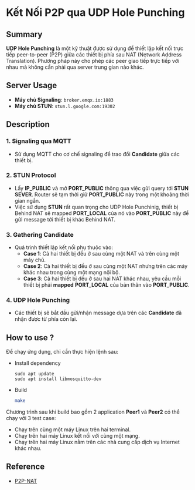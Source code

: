 # Kết Nối P2P qua UDP Hole Punching

## Summary

**UDP Hole Punching** là một kỹ thuật được sử dụng để thiết lập kết nối trực tiếp peer-to-peer (P2P) giữa các thiết bị phía sau NAT (Network Address Translation). Phương pháp này cho phép các peer giao tiếp trực tiếp với nhau mà không cần phải qua server trung gian nào khác.

## Server Usage

- **Máy chủ Signaling**: `broker.emqx.io:1883`
- **Máy chủ STUN**: `stun.l.google.com:19302`

## Description

### 1. **Signaling qua MQTT**
   - Sử dụng MQTT cho cơ chế signaling để trao đổi **Candidate** giữa các thiết bị.

### 2. **STUN Protocol**   
   - Lấy **IP_PUBLIC** và mở **PORT_PUBLIC** thông qua việc gửi query tới **STUN SEVER**. Router sẽ tạm thời giữ **PORT_PUBLIC** này trong một khoảng thời gian ngắn.
   - Việc sử dụng **STUN** rất quan trọng cho UDP Hole Punchinig, thiết bị Behind NAT sẽ mapped **PORT_LOCAL** của nó vào **PORT_PUBLIC** này để gửi message tới thiết bị khác Behind NAT.

### 3. **Gathering Candidate**
   - Quá trình thiết lập kết nối phụ thuộc vào:
     - **Case 1**: Cả hai thiết bị đều ở sau cùng một NAT và trên cùng một máy chủ.
     - **Case 2**: Cả hai thiết bị đều ở sau cùng một NAT nhưng trên các máy khác nhau trong cùng một mạng nội bộ.
     - **Case 3**: Cả hai thiết bị đều ở sau hai NAT khác nhau, yêu cầu mỗi thiết bị phải **mapped** **PORT_LOCAL** của bản thân vào **PORT_PUBLIC**.
     
### 4. **UDP Hole Punching**
   - Các thiết bị sẽ bắt đầu gửi/nhận message dựa trên các **Candidate** đã nhận được từ phía còn lại.

## How to use ?

Để chạy ứng dụng, chỉ cần thực hiện lệnh sau:
- Install dependency
  ```
  sudo apt update
  sudo apt install libmosquitto-dev
  ```
 - Build
   ```bash
   make
   ```
Chương trình sau khi build bao gồm 2 application **Peer1** và **Peer2** có thể chạy với 3 test case:
- Chạy trên cùng một máy Linux trên hai terminal.
- Chạy trên hai máy Linux kết nối với cùng một mạng.
- Chạy trên hai máy Linux nằm trên các nhà cung cấp dịch vụ Internet khác nhau.

## Reference
 - [P2P-NAT](https://bford.info/pub/net/p2pnat)
